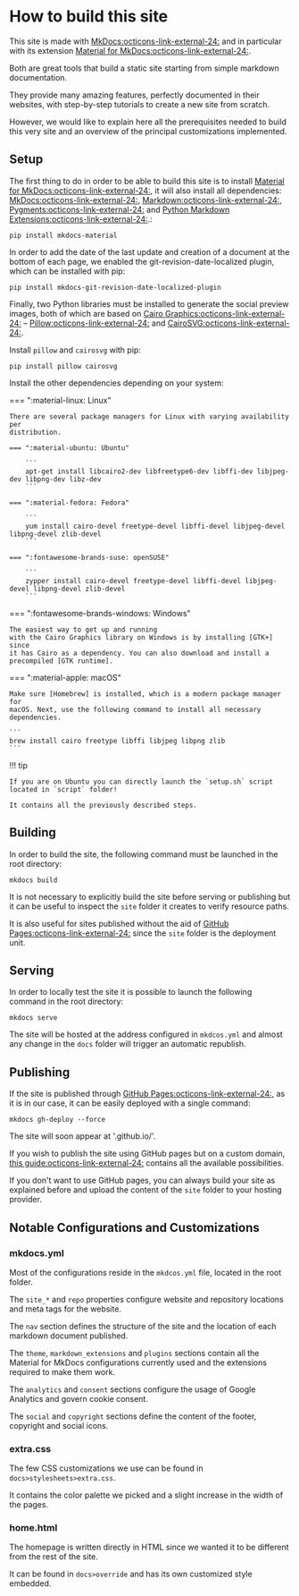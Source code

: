 # How to build this site

This site is made with <a href="https://www.mkdocs.org/" target="_blank">MkDocs:octicons-link-external-24:</a> and in particular with its extension <a href="https://squidfunk.github.io/mkdocs-material/" target="_blank">Material for MkDocs:octicons-link-external-24:</a>.

Both are great tools that build a static site starting from simple markdown documentation.

They provide many amazing features, perfectly documented in their websites, with step-by-step tutorials to create a new site from scratch.

However, we would like to explain here all the prerequisites needed to build this very site and an overview of the principal customizations implemented.

## Setup

The first thing to do in order to be able to build this site is to install <a href="https://squidfunk.github.io/mkdocs-material/" target="_blank">Material for MkDocs:octicons-link-external-24:</a>, it will also install all dependencies: <a href="https://www.mkdocs.org/" target="_blank">MkDocs:octicons-link-external-24:</a>, <a href="https://python-markdown.github.io/" target="_blank">Markdown:octicons-link-external-24:</a>, <a href="https://pygments.org/" target="_blank">Pygments:octicons-link-external-24:</a> and <a href="https://facelessuser.github.io/pymdown-extensions/" target="_blank">Python Markdown Extensions:octicons-link-external-24:</a>.:

```shell
pip install mkdocs-material
```

In order to add the date of the last update and creation of a document at the bottom of each page, we enabled the git-revision-date-localized plugin, which can be installed with pip:

```shell
pip install mkdocs-git-revision-date-localized-plugin
```

Finally, two Python libraries must be installed to generate the social preview images, both of which are based on <a href="https://www.cairographics.org/" target="_blank">Cairo Graphics:octicons-link-external-24:</a> – <a href="https://pillow.readthedocs.io/" target="_blank">Pillow:octicons-link-external-24:</a> and <a href="https://cairosvg.org/" target="_blank">CairoSVG:octicons-link-external-24:</a>.

Install `pillow` and `cairosvg` with pip:

```shell
pip install pillow cairosvg
```

Install the other dependencies depending on your system:


=== ":material-linux: Linux"

    There are several package managers for Linux with varying availability per
    distribution.

    === ":material-ubuntu: Ubuntu"

        ```
        apt-get install libcairo2-dev libfreetype6-dev libffi-dev libjpeg-dev libpng-dev libz-dev
        ```

    === ":material-fedora: Fedora"

        ```
        yum install cairo-devel freetype-devel libffi-devel libjpeg-devel libpng-devel zlib-devel
        ```

    === ":fontawesome-brands-suse: openSUSE"

        ```
        zypper install cairo-devel freetype-devel libffi-devel libjpeg-devel libpng-devel zlib-devel
        ```

=== ":fontawesome-brands-windows: Windows"

    The easiest way to get up and running
    with the Cairo Graphics library on Windows is by installing [GTK+] since
    it has Cairo as a dependency. You can also download and install a
    precompiled [GTK runtime].

=== ":material-apple: macOS"

    Make sure [Homebrew] is installed, which is a modern package manager for
    macOS. Next, use the following command to install all necessary
    dependencies.

    ```
    brew install cairo freetype libffi libjpeg libpng zlib
    ```
  [Homebrew]: https://brew.sh/
  [GTK+]: https://www.gtk.org/docs/installations/windows/
  [GTK runtime]: https://github.com/tschoonj/GTK-for-Windows-Runtime-Environment-Installer/releases

!!! tip 

    If you are on Ubuntu you can directly launch the `setup.sh` script located in `script` folder!

    It contains all the previously described steps.

## Building

In order to build the site, the following command must be launched in the root directory:

```shell
mkdocs build
```

It is not necessary to explicitly build the site before serving or publishing but it can be useful to inspect the `site` folder it creates to verify resource paths.

It is also useful for sites published without the aid of <a href="https://pages.github.com/" target="_blank">GitHub Pages:octicons-link-external-24:</a> since the `site` folder is the deployment unit.

## Serving

In order to locally test the site it is possible to launch the following command in the root directory:

```shell
mkdocs serve
```

The site will be hosted at the address configured in `mkdcos.yml` and almost any change in the `docs` folder will trigger an automatic republish.

## Publishing

If the site is published through <a href="https://pages.github.com/" target="_blank">GitHub Pages:octicons-link-external-24:</a>, as it is in our case, it can be easily deployed with a single command:

```shell
mkdocs gh-deploy --force
```
The site will soon appear at '<username>.github.io/<repository>'.

If you wish to publish the site using GitHub pages but on a custom domain, <a href="https://docs.github.com/en/pages/configuring-a-custom-domain-for-your-github-pages-site" target="_blank">this guide:octicons-link-external-24:</a> contains all the available possibilities.

If you don't want to use GitHub pages, you can always build your site as explained before and upload the content of the `site` folder to your hosting provider.

## Notable Configurations and Customizations

### mkdocs.yml

Most of the configurations reside in the `mkdcos.yml` file, located in the root folder.

The `site_*` and `repo` properties configure website and repository locations and meta tags for the website.

The `nav` section defines the structure of the site and the location of each markdown document published.

The `theme`, `markdown_extensions` and `plugins` sections contain all the Material for MkDocs configurations currently used and the extensions required to make them work.

The `analytics` and `consent` sections configure the usage of Google Analytics and govern cookie consent.

The `social` and `copyright` sections define the content of the footer, copyright and social icons.

### extra.css

The few CSS customizations we use can be found in `docs>stylesheets>extra.css`.

It contains the color palette we picked and a slight increase in the width of the pages.

### home.html

The homepage is written directly in HTML since we wanted it to be different from the rest of the site.

It can be found in `docs>override` and has its own customized style embedded.

